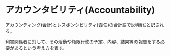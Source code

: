 # アカウンタビリティ(Accountability)

アカウンティング(会計)とレスポンシビリティ(責任)の合計語で`説明責任`と訳される。

利害関係者に対して、その活動や権限行使の予定、内容、結果等の報告をする必要があるという考え方を表す。

